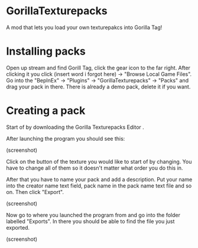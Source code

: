 # GorillaTexturepacks
A mod that lets you load your own texturepakcs into Gorilla Tag!

# Installing packs
Open up stream and find Gorill Tag, click the gear icon to the far right.
After clicking it you click (insert word i forgot here) -> "Browse Local Game Files".
Go into the "BepInEx" -> "Plugins" -> "GorillaTexturepacks" -> "Packs" and drag your pack in there.
There is already a demo pack, delete it if you want.

# Creating a pack
Start of by downloading the Gorilla Texturepacks Editor <here>.

After launching the program you should see this:

(screenshot)

Click on the button of the texture you would like to start of by changing.
You have to change all of them so it doesn't matter what order you do this in.

After that you have to name your pack and add a description. Put your name into the creator name text field,
pack name in the pack name text file and so on.
Then click "Export".

(screenshot)

Now go to where you launched the program from and go into the folder labelled "Exports". In there you should be able to find
the file you just exported.

(screenshot)
